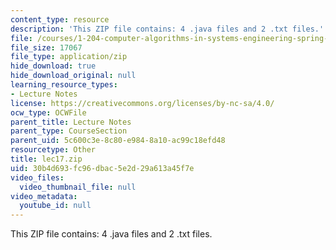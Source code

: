```yaml
---
content_type: resource
description: 'This ZIP file contains: 4 .java files and 2 .txt files.'
file: /courses/1-204-computer-algorithms-in-systems-engineering-spring-2010/30b4d693fc96dbac5e2d29a613a45f7e_lec17.zip
file_size: 17067
file_type: application/zip
hide_download: true
hide_download_original: null
learning_resource_types:
- Lecture Notes
license: https://creativecommons.org/licenses/by-nc-sa/4.0/
ocw_type: OCWFile
parent_title: Lecture Notes
parent_type: CourseSection
parent_uid: 5c600c3e-8c80-e984-8a10-ac99c18efd48
resourcetype: Other
title: lec17.zip
uid: 30b4d693-fc96-dbac-5e2d-29a613a45f7e
video_files:
  video_thumbnail_file: null
video_metadata:
  youtube_id: null
---
```

This ZIP file contains: 4 .java files and 2 .txt files.